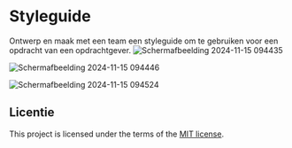 # Styleguide

Ontwerp en maak met een team een styleguide om te gebruiken voor een opdracht van een opdrachtgever.
![Schermafbeelding 2024-11-15 094435](https://github.com/user-attachments/assets/f12f05be-b6c1-4c98-b75f-3290959d8f1c)

![Schermafbeelding 2024-11-15 094446](https://github.com/user-attachments/assets/23ed62cf-57bd-4381-a77f-2fb8c6fddeb6)

![Schermafbeelding 2024-11-15 094524](https://github.com/user-attachments/assets/4b44bb43-ca1e-4070-8820-ebddf074a3f5)

## Licentie

This project is licensed under the terms of the [MIT license](./LICENSE).

